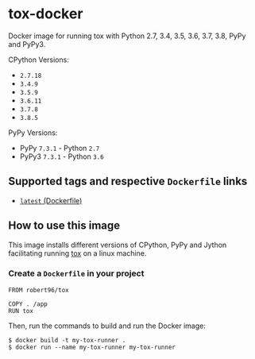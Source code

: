 # tox-docker

Docker image for running tox with Python 2.7, 3.4, 3.5, 3.6, 3.7, 3.8, PyPy and PyPy3.

CPython Versions:
  * `2.7.18`
  * `3.4.9`
  * `3.5.9`
  * `3.6.11`
  * `3.7.8`
  * `3.8.5`

PyPy Versions:
  * PyPy `7.3.1` - Python `2.7`
  * PyPy3 `7.3.1` - Python `3.6`

## Supported tags and respective `Dockerfile` links

* [`latest` (Dockerfile)](https://github.com/Robert-96/tox-docker/blob/master/Dockerfile)

## How to use this image

This image installs different versions of CPython, PyPy and Jython facilitating running [tox](https://tox.readthedocs.io/en/latest/) on a linux machine.

### Create a `Dockerfile` in your project

```
FROM robert96/tox

COPY . /app
RUN tox
```

Then, run the commands to build and run the Docker image:

```
$ docker build -t my-tox-runner .
$ docker run --name my-tox-runner my-tox-runner
```

